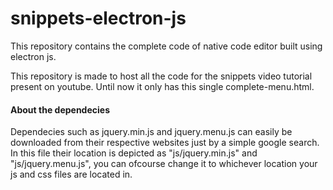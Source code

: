 # snippets-electron-js
This repository contains the complete code of native code editor built using electron js.

This repository is made to host all the code for the snippets video tutorial present on youtube. Until now it only has this single complete-menu.html.

#### About the dependecies
Dependecies such as jquery.min.js and jquery.menu.js can easily be downloaded from their respective websites just by a simple google search.
In this file their location is depicted as "js/jquery.min.js" and "js/jquery.menu.js", you can ofcourse change it to whichever location your js and css files are located in.
